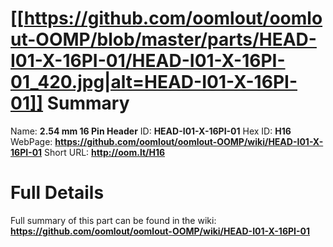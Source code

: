 
[[https://github.com/oomlout/oomlout-OOMP/blob/master/parts/HEAD-I01-X-16PI-01/HEAD-I01-X-16PI-01_420.jpg|alt=HEAD-I01-X-16PI-01]] 
Summary
=================

Name: __2.54 mm 16 Pin Header__
ID: __HEAD-I01-X-16PI-01__
Hex ID: __H16__
WebPage: __https://github.com/oomlout/oomlout-OOMP/wiki/HEAD-I01-X-16PI-01__
Short URL: __http://oom.lt/H16__

Full Details
==========================
Full summary of this part can be found in the wiki:   
__https://github.com/oomlout/oomlout-OOMP/wiki/HEAD-I01-X-16PI-01__   

